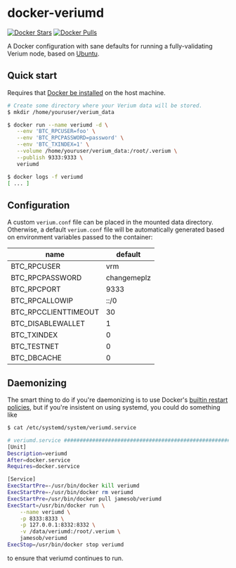 
# docker-veriumd

[![Docker Stars](https://img.shields.io/docker/stars/jamesob/bitcoind.svg)](https://hub.docker.com/r/jamesob/bitcoind/)
[![Docker Pulls](https://img.shields.io/docker/pulls/jamesob/bitcoind.svg)](https://hub.docker.com/r/jamesob/bitcoind/)

A Docker configuration with sane defaults for running a fully-validating
Verium node, based on [Ubuntu](https://ubuntu.org/).

## Quick start

Requires that [Docker be installed](https://docs.docker.com/install/) on the host machine.

```bash
# Create some directory where your Verium data will be stored.
$ mkdir /home/youruser/verium_data

$ docker run --name veriumd -d \
   --env 'BTC_RPCUSER=foo' \
   --env 'BTC_RPCPASSWORD=password' \
   --env 'BTC_TXINDEX=1' \
   --volume /home/youruser/verium_data:/root/.verium \
   --publish 9333:9333 \
   veriumd

$ docker logs -f veriumd
[ ... ]
```


## Configuration

A custom `verium.conf` file can be placed in the mounted data directory.
Otherwise, a default `verium.conf` file will be automatically generated based
on environment variables passed to the container:

| name | default |
| ---- | ------- |
| BTC_RPCUSER | vrm |
| BTC_RPCPASSWORD | changemeplz |
| BTC_RPCPORT | 9333 |
| BTC_RPCALLOWIP | ::/0 |
| BTC_RPCCLIENTTIMEOUT | 30 |
| BTC_DISABLEWALLET | 1 |
| BTC_TXINDEX | 0 |
| BTC_TESTNET | 0 |
| BTC_DBCACHE | 0 |


## Daemonizing

The smart thing to do if you're daemonizing is to use Docker's [builtin
restart
policies](https://docs.docker.com/config/containers/start-containers-automatically/#use-a-restart-policy),
but if you're insistent on using systemd, you could do something like

```bash
$ cat /etc/systemd/system/veriumd.service

# veriumd.service #######################################################################
[Unit]
Description=veriumd
After=docker.service
Requires=docker.service

[Service]
ExecStartPre=-/usr/bin/docker kill veriumd
ExecStartPre=-/usr/bin/docker rm veriumd
ExecStartPre=/usr/bin/docker pull jamesob/veriumd
ExecStart=/usr/bin/docker run \
    --name veriumd \
    -p 8333:8333 \
    -p 127.0.0.1:8332:8332 \
    -v /data/veriumd:/root/.verium \
    jamesob/veriumd
ExecStop=/usr/bin/docker stop veriumd
```

to ensure that veriumd continues to run.
